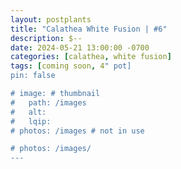 ```yaml
---
layout: postplants
title: "Calathea White Fusion | #6"
description: $--
date: 2024-05-21 13:00:00 -0700
categories: [calathea, white fusion]
tags: [coming soon, 4" pot]
pin: false

# image: # thumbnail
#   path: /images
#   alt:
#   lqip:
# photos: /images # not in use

# photos: /images/
---
```


